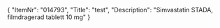 {
  "ItemNr": "014793",
  "Title": "test",
  "Description": "Simvastatin STADA, filmdragerad tablett 10 mg"
}